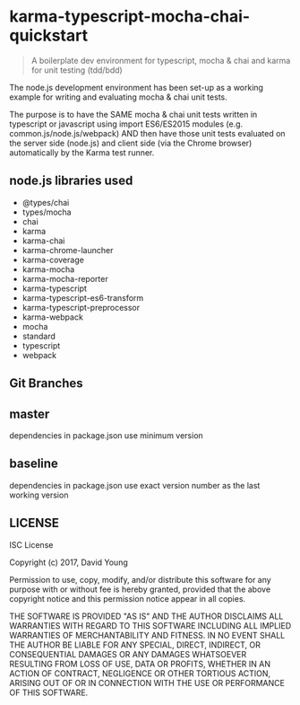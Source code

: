 # karma-typescript-mocha-chai-quickstart

 > A boilerplate dev environment for typescript, mocha & chai and karma for unit testing (tdd/bdd)

The node.js development environment has been set-up as a working example for writing and evaluating mocha & chai unit tests.
 
The purpose is to have the SAME mocha &amp; chai unit tests written in typescript or javascript using import ES6/ES2015 modules (e.g. common.js/node.js/webpack)  AND then have those unit tests evaluated on the server side (node.js) and client side (via the Chrome browser) automatically by the Karma test runner.

## node.js libraries used
  - @types/chai
  - types/mocha
  - chai
  - karma
  - karma-chai
  - karma-chrome-launcher
  - karma-coverage
  - karma-mocha
  - karma-mocha-reporter
  - karma-typescript
  - karma-typescript-es6-transform
  - karma-typescript-preprocessor
  - karma-webpack
  - mocha
  - standard
  - typescript
  - webpack

## Git Branches 

## master 
dependencies in package.json use minimum version

## baseline
dependencies in package.json use exact version number as the last working version

## LICENSE

ISC License

Copyright (c) 2017, David Young

Permission to use, copy, modify, and/or distribute this software for any
purpose with or without fee is hereby granted, provided that the above
copyright notice and this permission notice appear in all copies.

THE SOFTWARE IS PROVIDED "AS IS" AND THE AUTHOR DISCLAIMS ALL WARRANTIES WITH
REGARD TO THIS SOFTWARE INCLUDING ALL IMPLIED WARRANTIES OF MERCHANTABILITY
AND FITNESS. IN NO EVENT SHALL THE AUTHOR BE LIABLE FOR ANY SPECIAL, DIRECT,
INDIRECT, OR CONSEQUENTIAL DAMAGES OR ANY DAMAGES WHATSOEVER RESULTING FROM
LOSS OF USE, DATA OR PROFITS, WHETHER IN AN ACTION OF CONTRACT, NEGLIGENCE
OR OTHER TORTIOUS ACTION, ARISING OUT OF OR IN CONNECTION WITH THE USE OR
PERFORMANCE OF THIS SOFTWARE.
